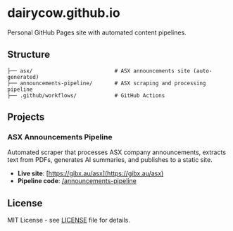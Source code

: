 # dairycow.github.io

Personal GitHub Pages site with automated content pipelines.

## Structure

```
├── asx/                          # ASX announcements site (auto-generated)
├── announcements-pipeline/       # ASX scraping and processing pipeline
├── .github/workflows/            # GitHub Actions 
```

## Projects

### ASX Announcements Pipeline
Automated scraper that processes ASX company announcements, extracts text from PDFs, generates AI summaries, and publishes to a static site.

- **Live site**: [https://gibx.au/asx](https://gibx.au/asx)
- **Pipeline code**: [/announcements-pipeline](./announcements-pipeline)

## License

MIT License - see [LICENSE](LICENSE) file for details.